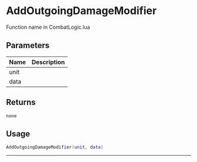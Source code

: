 # AddOutgoingDamageModifier

Function name in CombatLogic.lua

## Parameters

| Name | Description |
| ---- | ----------- |
| unit |             |
| data |             |

## Returns

`none`

## Usage

```lua
AddOutgoingDamageModifier(unit, data)
```

---
